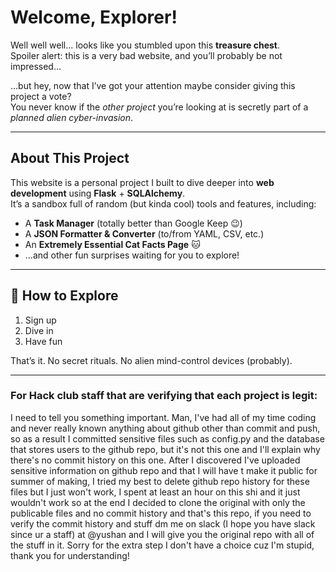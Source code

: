 # Welcome, Explorer!

Well well well... looks like you stumbled upon this **treasure chest**.  
Spoiler alert: this is a very bad website, and you’ll probably be not impressed...  

...but hey, now that I’ve got your attention maybe consider giving this project a vote?  
You never know if the *other project* you’re looking at is secretly part of a *planned alien cyber-invasion*.

---

## About This Project
This website is a personal project I built to dive deeper into **web development** using **Flask** + **SQLAlchemy**.  
It’s a sandbox full of random (but kinda cool) tools and features, including:

- A **Task Manager** (totally better than Google Keep 😉)  
- A **JSON Formatter & Converter** (to/from YAML, CSV, etc.)  
- An **Extremely Essential Cat Facts Page** 🐱  
-  ...and other fun surprises waiting for you to explore!  

---

## 🚀 How to Explore
1. Sign up 
2. Dive in   
3. Have fun   

That’s it. No secret rituals. No alien mind-control devices (probably).  

---

### For Hack club staff that are verifying that each project is legit:
I need to tell you something important. Man, I've had all of my time coding and never really known anything about github other than commit and push, so as a result I committed sensitive files such as config.py and the database that stores users to the github repo, but it's not this one and I'll explain why there's no commit history on this one. After I discovered I've uploaded sensitive information on github repo and that I will have t make it public for summer of making, I tried my best to delete github repo history for these files but I just won't work, I spent at least an hour on this shi and it just wouldn't work so at the end I decided to clone the original with only the publicable files and no commit history and that's this repo, if you need to verify the commit history and stuff dm me on slack (I hope you have slack since ur a staff) at @yushan and I will give you the original repo with all of the stuff in it. Sorry for the extra step I don't have a choice cuz I'm stupid, thank you for understanding!
